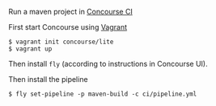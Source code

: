 Run a maven project in [Concourse CI](https://concourse.ci)

First start Concourse using [Vagrant](https://www.vagrantup.com)

    $ vagrant init concourse/lite
    $ vagrant up

Then install `fly` (according to instructions in Concourse UI).

Then install the pipeline

    $ fly set-pipeline -p maven-build -c ci/pipeline.yml
